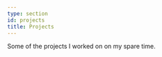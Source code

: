 ```yaml
---
type: section
id: projects
title: Projects
---
```

Some of the projects I worked on on my spare time.
